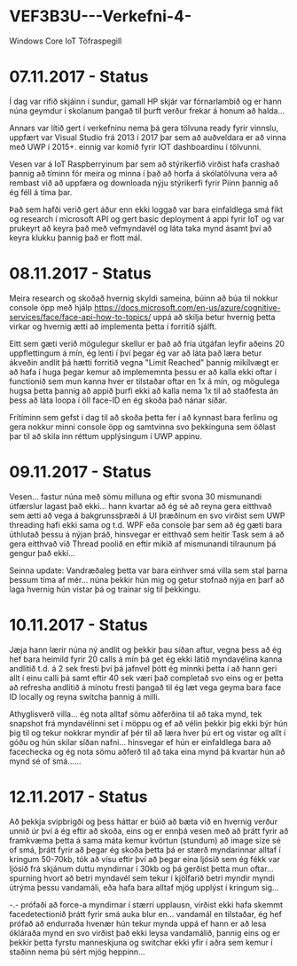 # VEF3B3U---Verkefni-4-
Windows Core IoT Töfraspegill

# 07.11.2017 - Status
Í dag var rifið skjáinn í sundur, gamall HP skjár var fórnarlambið og er hann núna geymdur í skolanum þangað til þurft verður frekar á honum að halda...

Annars var lítið gert í verkefninu nema þá gera tölvuna ready fyrir vinnslu, uppfært var Visual Studio frá 2013 í 2017 þar sem að auðveldara er að vinna með UWP í 2015+. einnig var komið fyrir IOT dashboardinu í tölvunni.

Vesen var á IoT Raspberryinum þar sem að stýrikerfið virðist hafa crashað þannig að tíminn fór meira og minna í það að horfa á skólatölvuna vera að rembast við að uppfæra og downloada nýju stýrikerfi fyrir Piinn þannig að ég féll á tíma þar. 

Það sem hafði verið gert áður enn ekki loggað var bara einfaldlega smá fikt og research í microsoft API og gert basic deployment á appi fyrir IoT og var prukeyrt að keyra það með vefmyndavél og láta taka mynd ásamt því að keyra klukku þannig það er flott mál. 

# 08.11.2017 - Status
Meira research og skoðað hvernig skyldi sameina, búinn að búa til nokkur console öpp með hjálp https://docs.microsoft.com/en-us/azure/cognitive-services/face/face-api-how-to-topics/ uppá að skilja betur hvernig þetta virkar og hvernig ætti að implementa þetta í forritið sjálft. 

Eitt sem gæti verið mögulegur skellur er það að fría útgáfan leyfir aðeins 20 uppflettingum á mín, ég lenti í því þegar ég var að láta það læra betur ákveðin andlit þá hætti forritið vegna "Limit Reached" þannig  mikilvægt er að hafa í huga þegar kemur að implememnta þessu er að kalla ekki oftar í functionið sem mun kanna hver er tilstaðar oftar en 1x á mín, og mögulega hugsa þetta þannig að appið þurfi ekki að kalla nema 1x til að staðfesta án þess að láta loopa í öll face-ID en ég skoða það nánar síðar.

Frítíminn sem gefst í dag til að skoða þetta fer í að kynnast bara ferlinu og gera nokkur minni console öpp og samtvinna svo þekkinguna sem öðlast þar til að skila inn réttum upplýsingum í UWP appinu.

# 09.11.2017 - Status
Vesen... fastur núna með sömu milluna og eftir svona 30 mismunandi útfærslur lagast það ekki... hann kvartar að ég sé að reyna gera eitthvað sem ætti að vega á bakgrunssþræði á UI þræðinum en svo virðist sem UWP threading hafi ekki sama og t.d. WPF eða console  þar sem að ég gæti bara úthlutað þessu á nýjan þráð, hinsvegar er eitthvað sem heitir Task sem á að gera eitthvað við Thread poolið en eftir mikið af mismunandi tilraunum þá gengur það ekki...

Seinna update: Vandræðaleg þetta var bara einhver smá villa sem stal þarna þessum tíma af mér... núna þekkir hún mig og getur stofnað nýja en þarf að laga hvernig hún vistar þá og trainar sig til þekkingu.

# 10.11.2017 - Status
Jæja hann lærir núna ný andlit og þekkir þau síðan aftur, vegna þess að ég hef bara heimild fyrir 20 calls á mín þá get ég ekki látið myndavélina kanna andlitið t.d. á 2 sek fresti  því þá jafnvel þótt ég minnki þetta í að hann geri allt í einu calli þá samt eftir 40 sek væri það completað svo eins og er þetta að refresha andlitið á mínotu fresti þangað til ég læt vega geyma bara face ID locally  og reyna switcha þannig á milli. 

Athyglisverð villa... ég nota alltaf sömu aðferðina til að taka mynd, tek snapshot frá myndavélinni set í möppu og ef að vélin þekkir þig ekki býr hún þig til og tekur nokkrar myndir af þér til að læra hver þú ert og vistar og allt í góðu og hún skilar síðan nafni... hinsvegar ef hún er einfaldlega bara að facechecka og ég nota sömu aðferð til að taka eina mynd þá kvartar hún að mynd sé of smá...... 

# 12.11.2017 - Status
Að þekkja svipbrigði og þess háttar er búið að bæta við en hvernig verður unnið úr því á ég eftir að skoða, eins og er ennþá vesen með að þrátt fyrir að framkvæma þetta á sama máta kemur kvörtun (stundum) að image size sé of smá, þrátt fyrir að þegar ég skoða þetta þá er stærð myndarinnar alltaf í kringum 50-70kb, tók að vísu eftir því að þegar eina ljósið sem ég fékk var ljósið frá skjánum duttu myndirnar í 30kb og þá gerðist þetta mun oftar... spurning hvort að betri myndavél sem tekur í kjölfarið betri myndir myndi útrýma þessu vandamáli, eða hafa bara alltaf mjög upplýst í kringum sig... 

-.- prófaði að force-a myndirnar í stærri upplausn, virðist ekki hafa skemmt facedetectionið þrátt fyrir smá auka blur en... vandamál en tilstaðar, ég hef prófað að endurraða hvenær hún tekur mynda uppá ef hann er að lesa ókláraða mynd en svo virðist það ekki leysa vandamálið, þannig eins og er þekkir þetta fyrstu manneskjuna og switchar ekki yfir í aðra sem kemur í staðinn nema þú sért mjög heppinn... 


